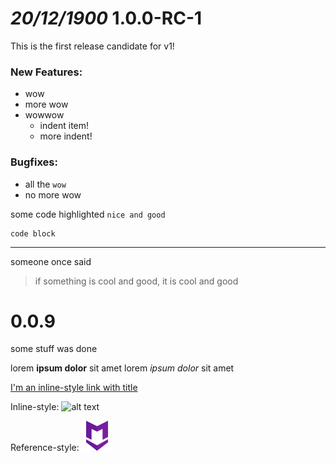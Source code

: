 # *20/12/1900* 1.0.0-RC-1
This is the first release candidate for v1!

### New Features:
- wow
- more wow
- wowwow
  - indent item!
  - more indent!


### Bugfixes:
- all the `wow`
- no more wow


some code highlighted
`nice and good`

```
code block
```

___

someone once said
> if something is cool and good, it is cool and good

# 0.0.9
some stuff was done

lorem **ipsum dolor** sit amet
lorem *ipsum dolor* sit amet

[I'm an inline-style link with title](https://www.google.com "Google's Homepage")


Inline-style: 
![alt text](/github.com/adam-p/markdown-here/raw/master/src/common/images/icon48.png "Logo Title Text 1")

Reference-style: 
![alt text][logo]

[logo]: https://github.com/adam-p/markdown-here/raw/master/src/common/images/icon48.png 